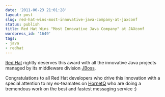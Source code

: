 ```yaml
---
date: '2011-06-23 21:01:28'
layout: post
slug: red-hat-wins-most-innovative-java-company-at-jaxconf
status: publish
title: Red Hat Wins "Most Innovative Java Company" at JAXconf
wordpress_id: '1649'
tags:
- java
- redhat
---
```


[Red Hat][redhat] rightly deserves this award with all the innovative Java projects managed by its middleware division [JBoss][jboss].

Congratulations to all Red Hat developers who drive this innovation with a special attention to my ex-teamates on [HornetQ][hornetq] who are doing a tremendous work on the best and fastest messaging service :)

[redhat]: http://www.redhat.com/
[jboss]: http://jboss.org/
[hornetq]: http://www.jboss.org/hornetq/
